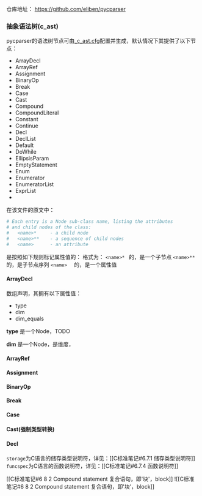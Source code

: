 
仓库地址：
	https://github.com/eliben/pycparser




### 抽象语法树(c_ast)

pycparser的语法树节点可由[\_c_ast.cfg](https://github.com/eliben/pycparser/blob/master/pycparser/_c_ast.cfg)配置并生成，默认情况下其提供了以下节点：
- ArrayDecl
- ArrayRef
- Assignment
- BinaryOp
- Break
- Case
- Cast
- Compound
- CompoundLiteral
- Constant
- Continue
- Decl
- DeclList
- Default
- DoWhile
- EllipsisParam
- EmptyStatement
- Enum
- Enumerator
- EnumeratorList
- ExprList
- 

在该文件的原文中：
```yaml
# Each entry is a Node sub-class name, listing the attributes
# and child nodes of the class:
#   <name>*     - a child node
#   <name>**    - a sequence of child nodes
#   <name>      - an attribute
```
是按照如下规则标记属性值的：
	格式为：
		`<name>* ` 的，是一个子节点
		`<name>**` 的，是子节点序列
		`<name>  ` 的，是一个属性值

#### ArrayDecl

数组声明，其拥有以下属性值：
- type
- dim
- dim_equals

**type**
是一个Node，TODO

**dim**
是一个Node，是维度，




#### ArrayRef


#### Assignment

#### BinaryOp

#### Break

#### Case

#### Cast(强制类型转换)



#### Decl
`storage`为C语言的储存类型说明符，详见：[[C标准笔记#6.7.1 储存类型说明符]]
`funcspec`为C语言的函数说明符，详见：[[C标准笔记#6.7.4 函数说明符]]

[[C标准笔记#6 8 2 Compound statement 复合语句，即'块'，block]]
![[C标准笔记#6 8 2 Compound statement 复合语句，即'块'，block]]